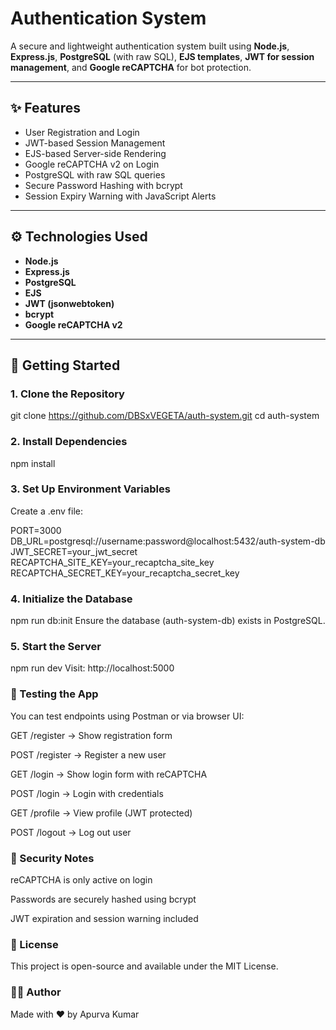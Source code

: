 # Authentication System

A secure and lightweight authentication system built using **Node.js**, **Express.js**, **PostgreSQL** (with raw SQL), **EJS templates**, **JWT for session management**, and **Google reCAPTCHA** for bot protection.

---

## ✨ Features

- User Registration and Login
- JWT-based Session Management
- EJS-based Server-side Rendering
- Google reCAPTCHA v2 on Login
- PostgreSQL with raw SQL queries
- Secure Password Hashing with bcrypt
- Session Expiry Warning with JavaScript Alerts

---

## ⚙️ Technologies Used

- **Node.js**
- **Express.js**
- **PostgreSQL**
- **EJS**
- **JWT (jsonwebtoken)**
- **bcrypt**
- **Google reCAPTCHA v2**

---

## 🚀 Getting Started

### 1. Clone the Repository
git clone https://github.com/DBSxVEGETA/auth-system.git
cd auth-system

### 2. Install Dependencies
npm install

### 3. Set Up Environment Variables
Create a .env file:

PORT=3000
DB_URL=postgresql://username:password@localhost:5432/auth-system-db
JWT_SECRET=your_jwt_secret
RECAPTCHA_SITE_KEY=your_recaptcha_site_key
RECAPTCHA_SECRET_KEY=your_recaptcha_secret_key

### 4. Initialize the Database

npm run db:init
Ensure the database (auth-system-db) exists in PostgreSQL.

### 5. Start the Server
npm run dev
Visit: http://localhost:5000

### 🧪 Testing the App
You can test endpoints using Postman or via browser UI:

GET /register → Show registration form

POST /register → Register a new user

GET /login → Show login form with reCAPTCHA

POST /login → Login with credentials

GET /profile → View profile (JWT protected)

POST /logout → Log out user


### 🔐 Security Notes
reCAPTCHA is only active on login

Passwords are securely hashed using bcrypt

JWT expiration and session warning included


### 📜 License
This project is open-source and available under the MIT License.

### 👨‍💻 Author
Made with ❤️ by Apurva Kumar
